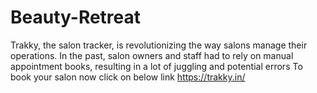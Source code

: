 # Beauty-Retreat
Trakky, the salon tracker, is revolutionizing the way salons manage their operations. In the past, salon owners and staff had to rely on manual appointment books, resulting in a lot of juggling and potential errors To book your salon now click on below link https://trakky.in/ 
